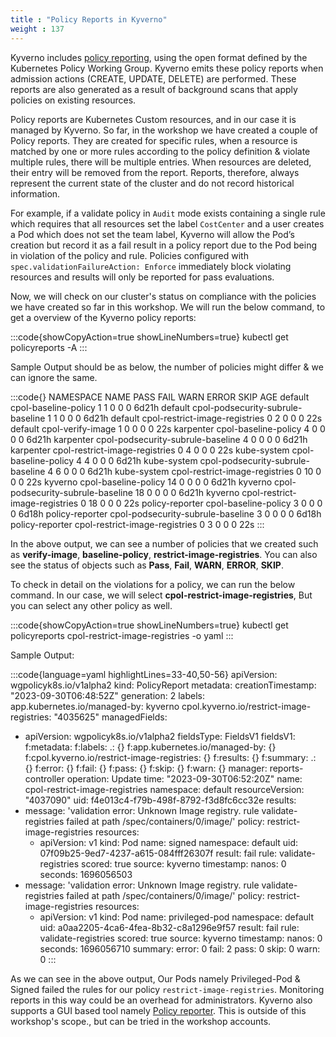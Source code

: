 ```yaml
---
title : "Policy Reports in Kyverno"
weight : 137
---
```


Kyverno includes [policy reporting](https://kyverno.io/docs/policy-reports/), using the open format defined by the Kubernetes Policy Working Group. Kyverno emits these policy reports when admission actions (CREATE, UPDATE, DELETE) are performed. These reports are also generated as a result of background scans that apply policies on existing resources. 

Policy reports are Kubernetes Custom resources, and in our case it is managed by Kyverno. So far, in the workshop we have created a couple of Policy reports. They are created for specific rules, when a resource is matched by one or more rules according to the policy definition & violate multiple rules, there will be multiple entries. When resources are deleted, their entry will be removed from the report. Reports, therefore, always represent the current state of the cluster and do not record historical information.

For example, if a validate policy in ```Audit``` mode exists containing a single rule which requires that all resources set the label ```CostCenter``` and a user creates a Pod which does not set the team label, Kyverno will allow the Pod’s creation but record it as a fail result in a policy report due to the Pod being in violation of the policy and rule. Policies configured with ```spec.validationFailureAction: Enforce``` immediately block violating resources and results will only be reported for pass evaluations.

Now, we will check on our cluster's status on compliance with the policies we have created so far in this workshop. We will run the below command, to get a overview of the Kyverno policy reports:

:::code{showCopyAction=true showLineNumbers=true}
kubectl get policyreports -A
:::

Sample Output should be as below, the number of policies might differ & we can ignore the same.

:::code{}
NAMESPACE         NAME                                PASS   FAIL   WARN   ERROR   SKIP   AGE
default           cpol-baseline-policy                1      1      0      0       0      6d21h
default           cpol-podsecurity-subrule-baseline   1      1      0      0       0      6d21h
default           cpol-restrict-image-registries      0      2      0      0       0      22s
default           cpol-verify-image                   1      0      0      0       0      22s
karpenter         cpol-baseline-policy                4      0      0      0       0      6d21h
karpenter         cpol-podsecurity-subrule-baseline   4      0      0      0       0      6d21h
karpenter         cpol-restrict-image-registries      0      4      0      0       0      22s
kube-system       cpol-baseline-policy                4      4      0      0       0      6d21h
kube-system       cpol-podsecurity-subrule-baseline   4      6      0      0       0      6d21h
kube-system       cpol-restrict-image-registries      0      10     0      0       0      22s
kyverno           cpol-baseline-policy                14     0      0      0       0      6d21h
kyverno           cpol-podsecurity-subrule-baseline   18     0      0      0       0      6d21h
kyverno           cpol-restrict-image-registries      0      18     0      0       0      22s
policy-reporter   cpol-baseline-policy                3      0      0      0       0      6d18h
policy-reporter   cpol-podsecurity-subrule-baseline   3      0      0      0       0      6d18h
policy-reporter   cpol-restrict-image-registries      0      3      0      0       0      22s
:::

In the above output, we can see a number of policies that we created such as **verify-image**, **baseline-policy**, **restrict-image-registries**. You can also see the status of objects such as **Pass**, **Fail**, **WARN**, **ERROR**, **SKIP**. 

To check in detail on the violations for a policy, we can run the below command. In our case, we will select **cpol-restrict-image-registries**, But you can select any other policy as well.

:::code{showCopyAction=true showLineNumbers=true}
kubectl get policyreports cpol-restrict-image-registries -o yaml
:::

Sample Output:

:::code{language=yaml highlightLines=33-40,50-56}
apiVersion: wgpolicyk8s.io/v1alpha2
kind: PolicyReport
metadata:
  creationTimestamp: "2023-09-30T06:48:52Z"
  generation: 2
  labels:
    app.kubernetes.io/managed-by: kyverno
    cpol.kyverno.io/restrict-image-registries: "4035625"
  managedFields:
  - apiVersion: wgpolicyk8s.io/v1alpha2
    fieldsType: FieldsV1
    fieldsV1:
      f:metadata:
        f:labels:
          .: {}
          f:app.kubernetes.io/managed-by: {}
          f:cpol.kyverno.io/restrict-image-registries: {}
      f:results: {}
      f:summary:
        .: {}
        f:error: {}
        f:fail: {}
        f:pass: {}
        f:skip: {}
        f:warn: {}
    manager: reports-controller
    operation: Update
    time: "2023-09-30T06:52:20Z"
  name: cpol-restrict-image-registries
  namespace: default
  resourceVersion: "4037090"
  uid: f4e013c4-f79b-498f-8792-f3d8fc6cc32e
results:
- message: 'validation error: Unknown Image registry. rule validate-registries failed
    at path /spec/containers/0/image/'
  policy: restrict-image-registries
  resources:
  - apiVersion: v1
    kind: Pod
    name: signed
    namespace: default
    uid: 07f09b25-9ed7-4237-a615-084fff26307f
  result: fail
  rule: validate-registries
  scored: true
  source: kyverno
  timestamp:
    nanos: 0
    seconds: 1696056503
- message: 'validation error: Unknown Image registry. rule validate-registries failed
    at path /spec/containers/0/image/'
  policy: restrict-image-registries
  resources:
  - apiVersion: v1
    kind: Pod
    name: privileged-pod
    namespace: default
    uid: a0aa2205-4ca6-4fea-8b32-c8a1296e9f57
  result: fail
  rule: validate-registries
  scored: true
  source: kyverno
  timestamp:
    nanos: 0
    seconds: 1696056710
summary:
  error: 0
  fail: 2
  pass: 0
  skip: 0
  warn: 0
  :::

As we can see in the above output, Our Pods namely Privileged-Pod & Signed failed the rules for our policy ```restrict-image-registries```. Monitoring reports in this way could be an overhead for administrators. Kyverno also supports a GUI based tool namely [Policy reporter](https://github.com/kyverno/policy-reporter#readme). This is outside of this workshop's scope., but can be tried in the workshop accounts.

